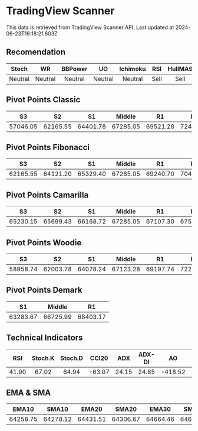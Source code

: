 # TradingView Scanner
This data is retrieved from TradingView Scanner API, Last updated at 2024-06-23T16:18:21.603Z

## Recomendation
| Stoch | WR | BBPower | UO | Ichimoku | RSI | HullMA9 |
| :---: | :---: | :---: | :---: | :---: | :---: | :---: |
| Neutral | Neutral | Neutral | Neutral | Neutral | Sell | Sell |

## Pivot Points Classic
| S3 | S2 | S1 | Middle | R1 | R2 | R3 |
| :---: | :---: | :---: | :---: | :---: | :---: | :---: |
| 57046.05 | 62165.55 | 64401.78 | 67285.05 | 69521.28 | 72404.55 | 77524.05 |

## Pivot Points Fibonacci
| S3 | S2 | S1 | Middle | R1 | R2 | R3 |
| :---: | :---: | :---: | :---: | :---: | :---: | :---: |
| 62165.55 | 64121.20 | 65329.40 | 67285.05 | 69240.70 | 70448.90 | 72404.55 |

## Pivot Points Camarilla
| S3 | S2 | S1 | Middle | R1 | R2 | R3 |
| :---: | :---: | :---: | :---: | :---: | :---: | :---: |
| 65230.15 | 65699.43 | 66168.72 | 67285.05 | 67107.30 | 67576.58 | 68045.87 |

## Pivot Points Woodie
| S3 | S2 | S1 | Middle | R1 | R2 | R3 |
| :---: | :---: | :---: | :---: | :---: | :---: | :---: |
| 58958.74 | 62003.78 | 64078.24 | 67123.28 | 69197.74 | 72242.78 | 74317.24 |

## Pivot Points Demark
| S1 | Middle | R1 |
| :---: | :---: | :---: |
| 63283.67 | 66725.99 | 68403.17 |

## Technical Indicators
| RSI | Stoch.K | Stoch.D | CCI20 | ADX | ADX-DI | AO | Mom | MACD | MACD | W.R | HullMA9 |
| :---: | :---: | :---: | :---: | :---: | :---: | :---: | :---: | :---: | :---: | :---: | :---: |
| 41.90 | 67.02 | 64.94 | -63.07 | 24.15 | 24.85 | -418.52 | -151.00 | -281.90 | -331.46 | -31.81 | 64187.95 |

## EMA & SMA
| EMA10 | SMA10 | EMA20 | SMA20 | EMA30 | SMA30 | EMA50 | SMA50 | EMA100 | SMA100 | EMA200 | SMA200 |
| :---: | :---: | :---: | :---: | :---: | :---: | :---: | :---: | :---: | :---: | :---: | :---: |
| 64258.75 | 64278.12 | 64431.51 | 64306.67 | 64664.46 | 64631.55 | 65176.23 | 65163.62 | 66135.75 | 66726.14 | 66638.66 | 67817.99 |